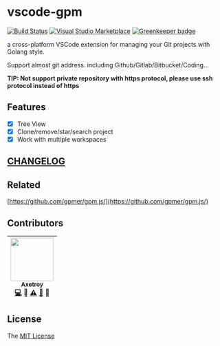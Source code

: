 # vscode-gpm

[![Build Status](https://travis-ci.org/axetroy/vscode-gpm.svg?branch=master)](https://travis-ci.org/axetroy/vscode-gpm)
[![Visual Studio Marketplace](https://img.shields.io/vscode-marketplace/d/axetroy.vscode-gpm.svg)](https://marketplace.visualstudio.com/items?itemName=axetroy.vscode-gpm) [![Greenkeeper badge](https://badges.greenkeeper.io/axetroy/vscode-gpm.svg)](https://greenkeeper.io/)

a cross-platform VSCode extension for managing your Git projects with Golang style.

Support almost git address. including Github/Gitlab/Bitbucket/Coding...

**TIP: Not support private repository with https protocol, please use ssh protocol instead of https**

## Features

* [x] Tree View
* [x] Clone/remove/star/search project
* [x] Work with multiple workspaces

## [CHANGELOG](https://github.com/axetroy/vscode-gpm/blob/master/CHANGELOG.md)

## Related

[https://github.com/gpmer/gpm.js/](https://github.com/gpmer/gpm.js/)

## Contributors

<!-- ALL-CONTRIBUTORS-LIST:START - Do not remove or modify this section -->

| [<img src="https://avatars1.githubusercontent.com/u/9758711?v=3" width="100px;"/><br /><sub>Axetroy</sub>](http://axetroy.github.io)<br />[💻](https://github.com/axetroy/kost/commits?author=axetroy) 🔌 [⚠️](https://github.com/axetroy/kost/commits?author=axetroy) [🐛](https://github.com/axetroy/kost/issues?q=author%3Aaxetroy) 🎨 |
| :---------------------------------------------------------------------------------------------------------------------------------------------------------------------------------------------------------------------------------------------------------------------------------------------------------------------------------------: |


<!-- ALL-CONTRIBUTORS-LIST:END -->

## License

The [MIT License](https://github.com/axetroy/vscode-gpm/blob/master/LICENSE)